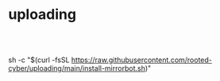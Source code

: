 # uploading

# <pre>
sh -c "$(curl -fsSL https://raw.githubusercontent.com/rooted-cyber/uploading/main/install-mirrorbot.sh)"
</pre>
